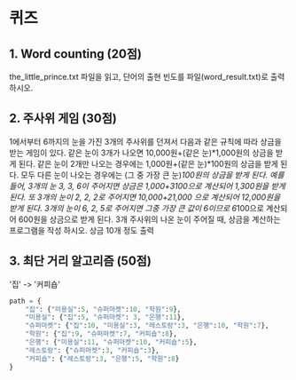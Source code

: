 # 퀴즈

## 1. Word counting (20점)  

the_little_prince.txt 파일을 읽고, 단어의 출현 빈도를 파일(word_result.txt)로 출력하시오.  

## 2. 주사위 게임 (30점)  

1에서부터 6까지의 눈을 가진 3개의 주사위를 던져서 다음과 같은 규칙에 따라 상금을 받는 게임이 있다.
같은 눈이 3개가 나오면 10,000원+(같은 눈)*1,000원의 상금을 받게 된다.
같은 눈이 2개만 나오는 경우에는 1,000원+(같은 눈)*100원의 상금을 받게 된다.
모두 다른 눈이 나오는 경우에는 (그 중 가장 큰 눈)*100원의 상금을 받게 된다.
예를 들어, 3개의 눈 3, 3, 6이 주어지면 상금은 1,000+3100으로 계산되어 1,300원을 받게 된다. 또 3개의 눈이 2, 2, 2로 주어지면 10,000+21,000 으로 계산되어 12,000원을 받게 된다. 3개의 눈이 6, 2, 5로 주어지면 그중 가장 큰 값이 6이므로 6*100으로 계산되어 600원을 상금으로 받게 된다.
3개 주사위의 나온 눈이 주어질 때, 상금을 계산하는 프로그램을 작성 하시오.
상금 10개 정도 출력  

## 3. 최단 거리 알고리즘 (50점)  

'집' ->  '커피숍'

```python
path = { 
    "집": {"미용실":5, "슈퍼마켓":10, "학원":9}, 
    "미용실": {"집":5, "슈퍼마켓": 3, "은행":11}, 
    "슈퍼마켓": {"집":10, "미용실":3, "레스토랑":3, "은행":10, "학원":7}, 
    "학원": {"집":9, "슈퍼마켓":7, "커피숍":8}, 
    "은행": {"미용실":11, "슈퍼마켓":10, "커피숍":5}, 
    "레스토랑": {"슈퍼마켓":3, "커피숍":3}, 
    "커피숍": {"레스토랑":3, "은행":5, "학원":8} 
}  
```